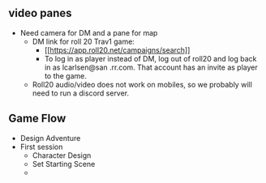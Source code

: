 ## video panes

* Need camera for DM and a pane for map 
	* DM link for roll 20 Trav1 game: 
		* [[https://app.roll20.net/campaigns/search]]
		* To log in as player instead of DM, log out of roll20 and log back in as lcarlsen@san .rr.com.  That account has an invite as player to the game.
	* Roll20 audio/video does not work on mobiles, so we probably will need to run a discord server.
## Game Flow
* Design Adventure
* First session
	* Character Design
	* Set Starting Scene
	* 